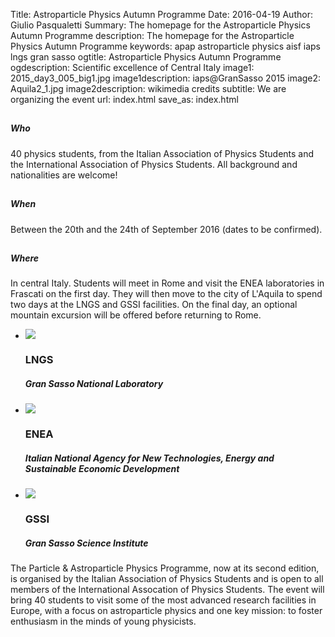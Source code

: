 Title: Astroparticle Physics Autumn Programme
Date: 2016-04-19
Author: Giulio Pasqualetti
Summary: The homepage for the Astroparticle Physics Autumn Programme
description: The homepage for the Astroparticle Physics Autumn Programme
keywords: apap astroparticle physics aisf iaps lngs gran sasso
ogtitle: Astroparticle Physics Autumn Programme
ogdescription: Scientific excellence of Central Italy
image1: 2015_day3_005_big1.jpg
image1description: iaps@GranSasso 2015
image2: Aquila2_1.jpg
image2description: wikimedia credits
subtitle: We are organizing the event
url: index.html
save_as: index.html

<div class="section">
  <!--   Icon Section   -->
  <div class="row">
    <div class="col s12 m4">
      <div class="icon-block">
        <h2 class="center indigo-text text-darken-2"> <i class="mdi-action-account-child"></i></h2>
        <h5 class="center">Who</h5>
        <p class="light">40 physics students, from the Italian Association of Physics Students and the International Association of Physics Students. All background and nationalities are welcome!</p>
      </div>
    </div> 
    <div class="col s12 m4">
      <div class="icon-block">
        <h2 class="center indigo-text text-darken-2"> <i class="mdi-action-event"></i></h2>
        <h5 class="center">When</h5>
        <p class="light">Between the 20th and the 24th of September 2016 (dates to be confirmed).</p>
      </div>
    </div>
    <div class="col s12 m4">
      <div class="icon-block">
        <h2 class="center indigo-text text-darken-2"> <i class="mdi-action-room"></i></h2>
        <h5 class="center">Where</h5>
        <p class="light">In central Italy. Students will meet in Rome and visit the ENEA laboratories in Frascati on the first day. They will then move to the city of L'Aquila to spend two days at the LNGS and GSSI facilities. On the final day, an optional mountain excursion will be offered before returning to Rome.</p>
      </div>
    </div>
  </div>
</div>
<!-- </div> -->

<!-- <div class="parallax-container"><img style="width:100%" src="{filename}/images/logo/banner.png" alt="our official logo"></div> -->

<div class="slider">
  <ul class="slides">
    <li>
        <img src="{filename}/images/group_GranSasso.jpg"> <!-- random image -->
        <div class="caption left-align">
          <h3>LNGS</h3>
          <h5 class="light grey-text text-lighten-3">Gran Sasso National Laboratory</h5>
        </div>
      </li>
      <li>
        <img src="{filename}/images/2015_day2_007.jpg"> <!-- random image -->
        <div class="caption center-align">
          <h3>ENEA</h3>
          <h5 class="light grey-text text-lighten-3">Italian National Agency for New Technologies, Energy and Sustainable Economic Development</h5>
        </div>
      </li>
      <li>
        <img src="{filename}/images/2015_day4_007.jpg"> <!-- random image -->
        <div class="caption right-align">
          <h3>GSSI</h3>
          <h5 class="light grey-text text-lighten-3">Gran Sasso Science Institute</h5>
        </div>
      </li>
      <!-- <li> -->
      <!--   <img src="http://lorempixel.com/580/250/nature/4"> <\!-- random image -\-> -->
      <!--   <div class="caption center-align"> -->
      <!--     <h3>This is our big Tagline!</h3> -->
      <!--     <h5 class="light grey-text text-lighten-3">Here's our small slogan.</h5> -->
      <!--   </div> -->
      <!-- </li> -->
  </ul>
</div>

<div class="container">
  <div class="section">
    <div class="row">
      <div class="col s12 center">
        <h3><i class="mdi-content-send indigo-text text-darken-2"></i></h3>
        <!-- <h4>Qualche informazione</h4> -->
        <p class="left-align light">
The Particle & Astroparticle Physics Programme, now at its second edition, is organised by the Italian Association of Physics Students and is open to all members of the International Assocation of Physics Students. The event will bring 40 students to visit some of the most advanced research facilities in Europe, with a focus on astroparticle physics and one key mission: to foster enthusiasm in the minds of young physicists.
</p>
      </div>
    </div>
  </div>
</div>
<!-- <div class="parallax-container valign-wrapper"> -->
<!--   <div class="section no-pad-bot"> -->
<!--     <div class="container"> -->
<!--       <div class="row center"> -->
<!--         <h5 class="header col s12 orange-text light">ENEA</h5> -->
<!--       </div> -->
<!--     </div> -->
<!--   </div> -->
<!--   <div class="parallax"><img src="{filename}/images/2015_day2_007.jpg" -->
<!--   alt="the VIRGO interferometer"></div> -->
<!-- </div> -->

<!-- <div class="parallax-container valign-wrapper"> -->
<!--   <div class="section no-pad-bot"> -->
<!--     <div class="container"> -->
<!--       <div class="row center"> -->
<!--         <h5 class="header col s12 orange-text light">LNGS</h5> -->
<!--       </div> -->
<!--     </div> -->
<!--   </div> -->
<!--   <div class="parallax"><img src="{filename}/images/2015_day3_005.jpg" -->
<!--   alt="the VIRGO interferometer"></div> -->
<!-- </div> -->

<!-- <div class="parallax-container valign-wrapper"> -->
<!--   <div class="section no-pad-bot"> -->
<!--     <div class="container"> -->
<!--       <div class="row center"> -->
<!--         <h5 class="header col s12 orange-text light">GSSI</h5> -->
<!--       </div> -->
<!--     </div> -->
<!--   </div> -->
<!--   <div class="parallax"><img src="{filename}/images/2015_day4_006.jpg" -->
<!--   alt="the VIRGO interferometer"></div> -->
<!-- </div> -->



